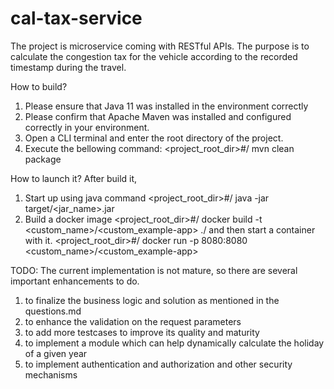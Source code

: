 # cal-tax-service
The project is microservice coming with RESTful APIs. The purpose is to calculate the congestion tax for the vehicle
according to the recorded timestamp during the travel. 

How to build?
1. Please ensure that Java 11 was installed in the environment correctly
2. Please confirm that Apache Maven was installed and configured correctly in your environment.
3. Open a CLI terminal and enter the root directory of the project.
4. Execute the bellowing command:
    <project_root_dir>#/ mvn clean package

How to launch it?
After build it,
1. Start up using java command
   <project_root_dir>#/ java -jar target/<jar_name>.jar
2. Build a docker image 
   <project_root_dir>#/ docker build  -t <custom_name>/<custom_example-app> ./
   and then start a container with it.
   <project_root_dir>#/ docker run -p 8080:8080 <custom_name>/<custom_example-app>

TODO: The current implementation is not mature, so there are several important enhancements to do.
1. to finalize the business logic and solution as mentioned in the questions.md
2. to enhance the validation on the request parameters
3. to add more testcases to improve its quality and maturity
4. to implement a module which can help dynamically calculate the holiday of a given year
5. to implement authentication and authorization and other security mechanisms